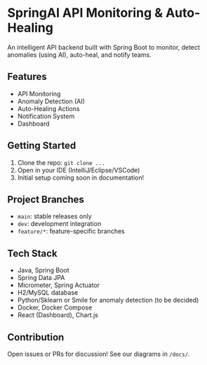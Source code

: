 # SpringAI API Monitoring & Auto-Healing

An intelligent API backend built with Spring Boot to monitor, detect anomalies (using AI), auto-heal, and notify teams.

## Features
- API Monitoring
- Anomaly Detection (AI)
- Auto-Healing Actions
- Notification System
- Dashboard

## Getting Started

1. Clone the repo: `git clone ...`
2. Open in your IDE (IntelliJ/Eclipse/VSCode)
3. Initial setup coming soon in documentation!

## Project Branches
- `main`: stable releases only
- `dev`: development integration
- `feature/*`: feature-specific branches

## Tech Stack

- Java, Spring Boot
- Spring Data JPA
- Micrometer, Spring Actuator
- H2/MySQL database
- Python/Sklearn or Smile for anomaly detection (to be decided)
- Docker, Docker Compose
- React (Dashboard), Chart.js


## Contribution
Open issues or PRs for discussion! See our diagrams in `/docs/`.
